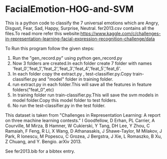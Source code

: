 # FacialEmotion-HOG-and-SVM

This is a python code to classify the 7 universal emotions which are Angry, Disgust, Fear, Sad, Happy, Surprise, Neutral.
fer2013.csv contains all the files.To read more refer this website:https://www.kaggle.com/c/challenges-in-representation-learning-facial-expression-recognition-challenge/data

To Run this program follow the given steps:
1. Run the "gen_record.py" using
      python gen_record.py
2. Now 3 folders are created.In each folder create 7 folder with names 'feat_0','feat_1','feat_2','feat_3','feat_4','feat_5','feat_6'.
3. In each folder copy the extract.py , test-classifier.py.Copy train-classifier.py and "model" folder in training folder.
4. run extract.py in each folder.This will save all the features in feature folders("feat_0",etc)
5. In training folder run train-classifier.py.This will save the svm models in model folder.Copy this model folder to test folders. 
6. No run the test-classifier.py in the test folder.

This dataset is taken from 
"Challenges in Representation Learning: A report on three machine learning
contests." I Goodfellow, D Erhan, PL Carrier, A Courville, M Mirza, B
Hamner, W Cukierski, Y Tang, DH Lee, Y Zhou, C Ramaiah, F Feng, R Li,
X Wang, D Athanasakis, J Shawe-Taylor, M Milakov, J Park, R Ionescu,
M Popescu, C Grozea, J Bergstra, J Xie, L Romaszko, B Xu, Z Chuang, and
Y. Bengio. arXiv 2013.

See fer2013.bib for a bibtex entry.
